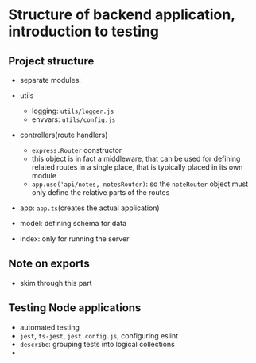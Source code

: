 # Structure of backend application, introduction to testing

## Project structure
- separate modules:
- utils
  - logging: `utils/logger.js`
  - envvars: `utils/config.js`

- controllers(route handlers)
  - `express.Router` constructor
  - this object is in fact a middleware, that can be used for defining related routes in a single place, that is typically placed in its own module
  - `app.use('api/notes, notesRouter)`: so the `noteRouter` object must only define the relative parts of the routes

- app: `app.ts`(creates the actual application)

- model: defining schema for data

- index: only for running the server

## Note on exports
- skim through this part

## Testing Node applications
- automated testing
- `jest`, `ts-jest`, `jest.config.js`, configuring eslint
- `describe`: grouping tests into logical collections
- 